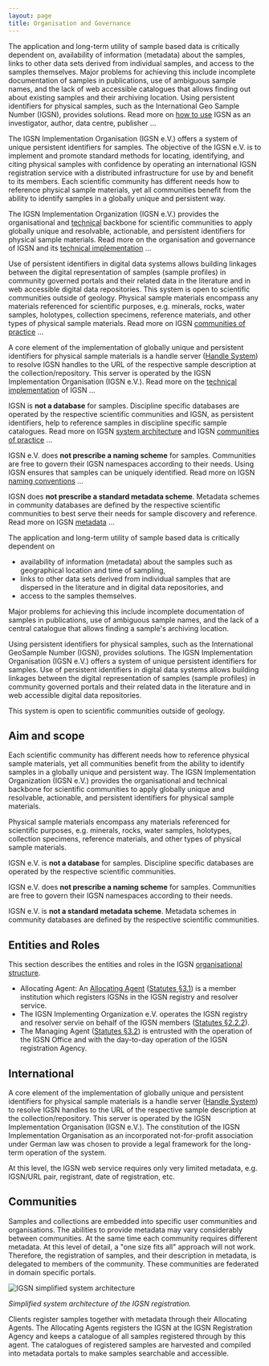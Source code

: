 ```yaml
---
layout: page
title: Organisation and Governance
---
```


The application and long-term utility of sample­ based data is critically dependent on, availability of information (metadata) about the samples, links to other data sets derived from individual samples, and access to the samples themselves. Major problems for achieving this include incomplete documentation of samples in publications, use of ambiguous sample names, and the lack of web accessible catalogues that allows finding out about existing samples and their archiving location. Using persistent identifiers for physical samples, such as the International Geo Sample Number (IGSN), provides solutions. Read more on [how to use](../syntax) IGSN as an investigator, author, data centre, publisher ...

The IGSN Implementation Organisation (IGSN e.V.) offers a system of unique persistent identifiers for samples. The objective of the IGSN e.V. is to implement and promote standard methods for locating, identifying, and citing physical samples with confidence by operating an international IGSN registration service with a distributed infrastructure for use by and benefit to its members. Each scientific community has different needs how to reference physical sample materials, yet all communities benefit from the ability to identify samples in a globally unique and persistent way.

The IGSN Implementation Organization (IGSN e.V.) provides the organisational and [technical](system) backbone for scientific communities to apply globally unique and resolvable, actionable, and persistent identifiers for physical sample materials. Read more on the organisation and governance of IGSN and its [technical implementation](../system) … 

Use of persistent identifiers in digital data systems allows building linkages between the digital representation of samples (sample profiles) in community governed portals and their related data in the literature and in web­ accessible digital data repositories. This system is open to scientific communities outside of geology. Physical sample materials encompass any materials referenced for scientific purposes, e.g. minerals, rocks, water samples, holotypes, collection specimens, reference materials, and other types of physical sample materials. Read more on IGSN [communities of practice](../communities) …

A core element of the implementation of globally unique and persistent identifiers for physical sample materials is a handle server ([Handle System](https://en.wikipedia.org/wiki/Handle_System)) to resolve IGSN handles to the URL of the respective sample description at the collection/repository. This server is operated by the IGSN Implementation Organisation (IGSN e.V.). Read more on the [technical implementation](../system) of IGSN …

IGSN is **not a database** for samples. Discipline specific databases are operated by the respective scientific communities and IGSN, as persistent identifiers, help to reference samples in discipline specific sample catalogues. Read more on IGSN [system architecture](../system) and IGSN [communities of practice](../communities) …

IGSN e.V. does **not prescribe a naming scheme** for samples. Communities are free to govern their IGSN namespaces according to their needs. Using IGSN ensures that samples can be uniquely identified. Read more on IGSN [naming conventions](../syntax) …

IGSN does **not prescribe a standard metadata scheme**. Metadata schemes in community databases are defined by the respective scientific communities to best serve their needs for sample discovery and reference. Read more on IGSN [metadata](../metadata) …


The application and long-term utility of sample­ based data is critically dependent on

  * availability of information (metadata) about the samples such as geographical location and time of sampling,
  * links to other data sets derived from individual samples that are dispersed in the literature and in digital data repositories, and 
  * access to the samples themselves.

Major problems for achieving this include incomplete documentation of samples in publications, use of ambiguous sample names, and the lack of a central catalogue that allows finding a sample's archiving location.

Using persistent identifiers for physical samples, such as the International GeoSample Number (IGSN), provides solutions. The IGSN Implementation Organisation (IGSN e.V.) offers a system of unique persistent identifiers for samples. Use of persistent identifiers in digital data systems allows building linkages between the digital representation of samples (sample profiles) in community governed portals and their related data in the literature and in web­ accessible digital data repositories.

This system is open to scientific communities outside of geology.



## Aim and scope ##

Each scientific community has different needs how to reference physical sample materials, yet all communities benefit from the ability to identify samples in a globally unique and persistent way. The IGSN Implementation Organization (IGSN e.V.) provides the organisational and technical backbone for scientific communities to apply globally unique and resolvable, actionable, and persistent identifiers for physical sample materials.

Physical sample materials encompass any materials referenced for scientific purposes, e.g. minerals, rocks, water samples, holotypes, collection specimens, reference materials, and other types of physical sample materials.

IGSN e.V. is **not a database** for samples. Discipline specific databases are operated by the respective scientific communities.

IGSN e.V. does **not prescribe a naming scheme** for samples. Communities are free to govern their IGSN namespaces according to their needs.

IGSN e.V. is **not a standard metadata scheme**. Metadata schemes in community databases are defined by the respective scientific communities. 

## Entities and Roles ##

This section describes the entities and roles in the IGSN [organisational structure](../statutes).

   * Allocating Agent: An [Allocating Agent](../agents) ([Statutes §3.1](../statutes)) is a member institution which registers IGSNs in the IGSN registry and resolver service.
   * The IGSN Implementing Organization e.V. operates the IGSN registry and resolver servie on behalf of the IGSN members ([Statutes §2.2.2](../statutes)).
   * The Managing Agent ([Statutes §3.2](../statutes)) is entrusted with the operation of the IGSN Office and with the day-to-day operation of the IGSN registration Agency.


## International ##

A core element of the implementation of globally unique and persistent identifiers for physical sample materials is a handle server ([Handle System](https://en.wikipedia.org/wiki/Handle_System)) to resolve IGSN handles to the URL of the respective sample description at the collection/repository. This server is operated by the IGSN Implementation Organisation (IGSN e.V.). The constitution of the IGSN Implementation Organisation as an incorporated not-for-profit association under German law was chosen to provide a legal framework for the long-term operation of the system.

At this level, the IGSN web service requires only very limited metadata, e.g. IGSN/URL pair, registrant, date of registration, etc.


## Communities ##

Samples and collections are embedded into specific user communities and organisations. The abilities to provide metadata may vary considerably between communities. At the same time each community requires different metadata. At this level of detail, a "one size fits all" approach will not work. Therefore, the registration of samples, and their description in metadata, is delegated to members of the community. These communities are federated in domain specific portals.



![IGSN simplified system architecture](../media/igsn_simple_architecture.png)

*Simplified system architecture of the IGSN registration.*

Clients register samples together with metadata through their Allocating Agents. The Allocating Agents registers the IGSN at the IGSN Registration Agency and keeps a catalogue of all samples registered through by this agent. The catalogues of registered samples are harvested and compiled into metadata portals to make samples searchable and accessible.


